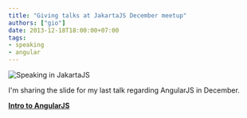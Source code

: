 ```yaml
---
title: "Giving talks at JakartaJS December meetup"
authors: ["gio"]
date: 2013-12-18T18:00:00+07:00
tags:
- speaking
- angular
---
```


![Speaking in JakartaJS](https://res.cloudinary.com/mightygio/image/upload/c_scale,h_600,w_800/v1389916710/talks-jakartajs-december_khqjxq.jpg)

I'm sharing the slide for my last talk regarding AngularJS in December.

[**Intro to AngularJS**](https://speakerdeck.com/giosakti/intro-to-angularjs-jakartajs-dec-2013)
